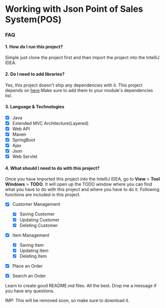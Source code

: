 # Working with Json Point of Sales System(POS)

### FAQ

#### 1. How do I run this project?

Simple just clone the project first and then import the project into the IntelliJ IDEA.  

#### 2. Do I need to add libraries?

Yes, this project doesn't ship any dependencies with it. 
This project depends on [here](pom.xml).Make sure to add them  to your module's dependencies list.  

#### 3. Language & Technologies

- [x] Java
- [x] Extended MVC Architecture(Layered) 
- [x] Web API
- [x] Maven
- [x] SpringBoot
- [x] Ajax
- [x] Json
- [x] Web Servlet

#### 4. What should I need to do with this project?
 
Once you have imported this project into the IntelliJ IDEA, 
go to **View** > **Tool Windows** > **TODO**. It will open up the TODO window where you can find what you have to do with this project and where you have to do it.
Following functions are included in this project.
- [x] Customer Management
  - [x] Saving Customer
  - [x] Updating Customer
  - [x] Deleting Customer
  
- [x] Item Management
  - [x] Saving Item
  - [x] Updating Item
  - [x] Deleting Item

- [x] Place an Order

- [x] Search an Order
 
Learn to create good README.md files. All the best. Drop me a message if you have any questions.
 
IMP: This will be removed soon, so make sure to download it.